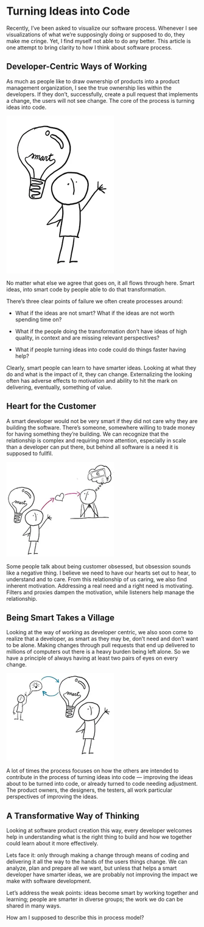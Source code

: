 # Turning Ideas into Code

Recently, I’ve been asked to visualize our software process. Whenever I see visualizations of what we’re supposingly doing or supposed to do, they make me cringe. Yet, I find myself not able to do any better. This article is one attempt to bring clarity to how I think about software process.

## Developer-Centric Ways of Working

As much as people like to draw ownership of products into a product management organization, I see the true ownership lies within the developers. If they don’t, successfully, create a pull request that implements a change, the users will not see change. The core of the process is turning ideas into code.

![Smart Developers Turn Ideas Into Code](./Pic1.webp)

No matter what else we agree that goes on, it all flows through here. Smart ideas, into smart code by people able to do that transformation.

There’s three clear points of failure we often create processes around:

* What if the ideas are not smart? What if the ideas are not worth spending time on?

* What if the people doing the transformation don’t have ideas of high quality, in context and are missing relevant perspectives?

* What if people turning ideas into code could do things faster having help?

Clearly, smart people can learn to have smarter ideas. Looking at what they do and what is the impact of it, they can change. Externalizing the looking often has adverse effects to motivation and ability to hit the mark on delivering, eventually, something of value.

## Heart for the Customer

A smart developer would not be very smart if they did not care why they are building the software. There’s someone, somewhere willing to trade money for having something they’re building. We can recognize that the relationship is complex and requiring more attention, especially in scale than a developer can put there, but behind all software is a need it is supposed to fullfil.

![Caring for the Customer](./Pic2.webp)

Some people talk about being customer obsessed, but obsession sounds like a negative thing. I believe we need to have our hearts set out to hear, to understand and to care. From this relationship of us caring, we also find inherent motivation. Addressing a real need and a right need is motivating. Filters and proxies dampen the motivation, while listeners help manage the relationship.

## Being Smart Takes a Village

Looking at the way of working as developer centric, we also soon come to realize that a developer, as smart as they may be, don’t need and don’t want to be alone. Making changes through pull requests that end up delivered to millions of computers out there is a heavy burden being left alone. So we have a principle of always having at least two pairs of eyes on every change.

![Smart Ideas Improve with Collaboration](./Pic3.webp)

A lot of times the process focuses on how the others are intended to contribute in the process of turning ideas into code — improving the ideas about to be turned into code, or already turned to code needing adjustment. The product owners, the designers, the testers, all work particular perspectives of improving the ideas.

## A Transformative Way of Thinking

Looking at software product creation this way, every developer welcomes help in understanding what is the right thing to build and how we together could learn about it more effectively.

Lets face it: only through making a change through means of coding and delivering it all the way to the hands of the users things change. We can analyze, plan and prepare all we want, but unless that helps a smart developer have smarter ideas, we are probably not improving the impact we make with software development.

Let’s address the weak points: ideas become smart by working together and learning; people are smarter in diverse groups; the work we do can be shared in many ways.

How am I supposed to describe this in process model?
